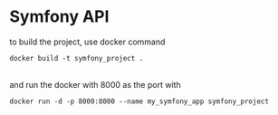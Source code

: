 # Symfony API
to build the project, use docker command <br />
```
docker build -t symfony_project .
```
<br />
and run the docker with 8000 as the port with 
<br />

```
docker run -d -p 8000:8000 --name my_symfony_app symfony_project
```

